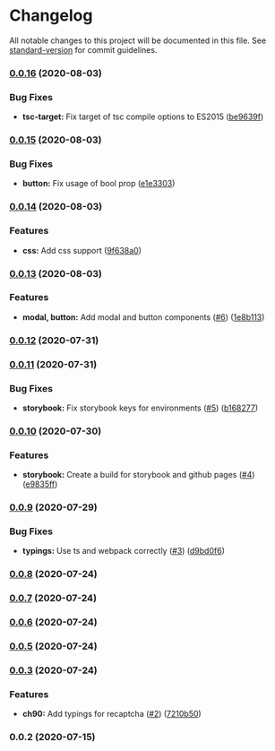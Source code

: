 # Changelog

All notable changes to this project will be documented in this file. See [standard-version](https://github.com/conventional-changelog/standard-version) for commit guidelines.

### [0.0.16](https://github.com/prashanthr/swan-react/compare/v0.0.15...v0.0.16) (2020-08-03)


### Bug Fixes

* **tsc-target:** Fix target of tsc compile options to ES2015 ([be9639f](https://github.com/prashanthr/swan-react/commit/be9639f041613c9a06af479373638782d212a37d))

### [0.0.15](https://github.com/prashanthr/swan-react/compare/v0.0.14...v0.0.15) (2020-08-03)


### Bug Fixes

* **button:** Fix usage of bool prop ([e1e3303](https://github.com/prashanthr/swan-react/commit/e1e3303692cf4088350f6555f9c37b1733dfbd45))

### [0.0.14](https://github.com/prashanthr/swan-react/compare/v0.0.13...v0.0.14) (2020-08-03)


### Features

* **css:** Add css support ([9f638a0](https://github.com/prashanthr/swan-react/commit/9f638a04f48625ba58a0759994e8c9d15b6eccd9))

### [0.0.13](https://github.com/prashanthr/swan-react/compare/v0.0.12...v0.0.13) (2020-08-03)


### Features

* **modal, button:** Add modal and button components ([#6](https://github.com/prashanthr/swan-react/issues/6)) ([1e8b113](https://github.com/prashanthr/swan-react/commit/1e8b113a2b5ec98382e37ca33b53a7f2f313114f))

### [0.0.12](https://github.com/prashanthr/swan-react/compare/v0.0.11...v0.0.12) (2020-07-31)

### [0.0.11](https://github.com/prashanthr/swan-react/compare/v0.0.10...v0.0.11) (2020-07-31)


### Bug Fixes

* **storybook:** Fix storybook keys for environments ([#5](https://github.com/prashanthr/swan-react/issues/5)) ([b168277](https://github.com/prashanthr/swan-react/commit/b168277201ec90b160a01a4b376fe470a956dfe8))

### [0.0.10](https://github.com/prashanthr/swan-react/compare/v0.0.9...v0.0.10) (2020-07-30)


### Features

* **storybook:** Create a build for storybook and github pages ([#4](https://github.com/prashanthr/swan-react/issues/4)) ([e9835ff](https://github.com/prashanthr/swan-react/commit/e9835ff7ba804938b804c1eee5f487fc8d5affb5))

### [0.0.9](https://github.com/prashanthr/swan-react/compare/v0.0.8...v0.0.9) (2020-07-29)


### Bug Fixes

* **typings:** Use ts and webpack correctly ([#3](https://github.com/prashanthr/swan-react/issues/3)) ([d9bd0f6](https://github.com/prashanthr/swan-react/commit/d9bd0f608b974fcdf98c6401591dc1e65ca15a75))

### [0.0.8](https://github.com/prashanthr/swan-react/compare/v0.0.7...v0.0.8) (2020-07-24)

### [0.0.7](https://github.com/prashanthr/swan-react/compare/v0.0.6...v0.0.7) (2020-07-24)

### [0.0.6](https://github.com/prashanthr/swan-react/compare/v0.0.5...v0.0.6) (2020-07-24)

### [0.0.5](https://github.com/prashanthr/swan-react/compare/v0.0.4...v0.0.5) (2020-07-24)

### [0.0.3](https://github.com/prashanthr/swan-react/compare/v0.0.2...v0.0.3) (2020-07-24)


### Features

* **ch90:** Add typings for recaptcha ([#2](https://github.com/prashanthr/swan-react/issues/2)) ([7210b50](https://github.com/prashanthr/swan-react/commit/7210b507a38f6af36e1c3a91669fcb80027b8015))

### 0.0.2 (2020-07-15)
